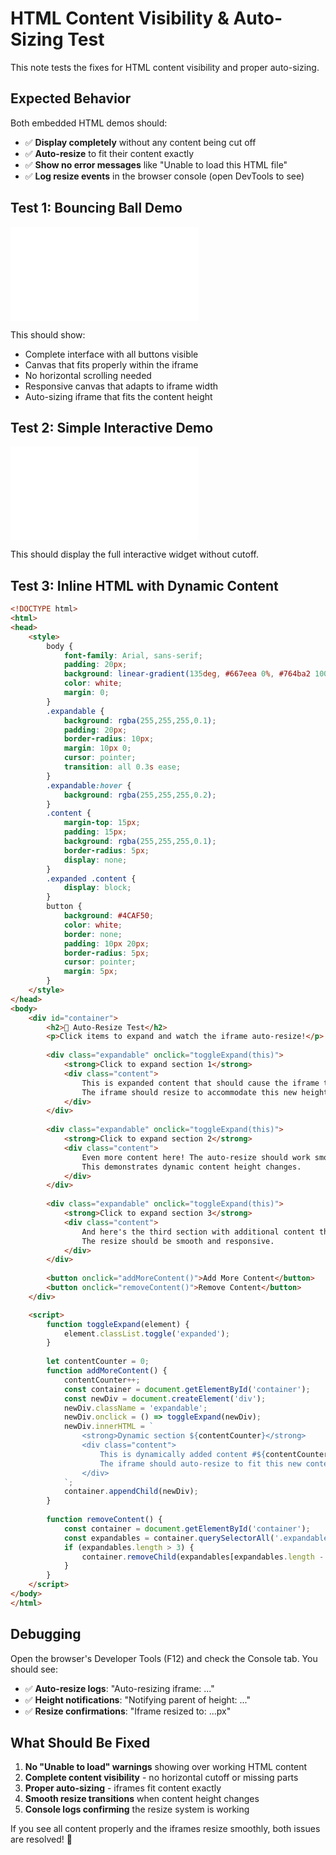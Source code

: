# HTML Content Visibility & Auto-Sizing Test

This note tests the fixes for HTML content visibility and proper auto-sizing.

## Expected Behavior

Both embedded HTML demos should:
- ✅ **Display completely** without any content being cut off
- ✅ **Auto-resize** to fit their content exactly
- ✅ **Show no error messages** like "Unable to load this HTML file"
- ✅ **Log resize events** in the browser console (open DevTools to see)

## Test 1: Bouncing Ball Demo

![Bouncing Ball Demo](./bouncing-ball-demo.html)

This should show:
- Complete interface with all buttons visible
- Canvas that fits properly within the iframe
- No horizontal scrolling needed
- Responsive canvas that adapts to iframe width
- Auto-sizing iframe that fits the content height

## Test 2: Simple Interactive Demo

![Simple Demo](./demo.html)

This should display the full interactive widget without cutoff.

## Test 3: Inline HTML with Dynamic Content

```html
<!DOCTYPE html>
<html>
<head>
    <style>
        body { 
            font-family: Arial, sans-serif; 
            padding: 20px; 
            background: linear-gradient(135deg, #667eea 0%, #764ba2 100%);
            color: white;
            margin: 0;
        }
        .expandable {
            background: rgba(255,255,255,0.1);
            padding: 20px;
            border-radius: 10px;
            margin: 10px 0;
            cursor: pointer;
            transition: all 0.3s ease;
        }
        .expandable:hover {
            background: rgba(255,255,255,0.2);
        }
        .content {
            margin-top: 15px;
            padding: 15px;
            background: rgba(255,255,255,0.1);
            border-radius: 5px;
            display: none;
        }
        .expanded .content {
            display: block;
        }
        button {
            background: #4CAF50;
            color: white;
            border: none;
            padding: 10px 20px;
            border-radius: 5px;
            cursor: pointer;
            margin: 5px;
        }
    </style>
</head>
<body>
    <div id="container">
        <h2>🔄 Auto-Resize Test</h2>
        <p>Click items to expand and watch the iframe auto-resize!</p>
        
        <div class="expandable" onclick="toggleExpand(this)">
            <strong>Click to expand section 1</strong>
            <div class="content">
                This is expanded content that should cause the iframe to grow automatically!
                The iframe should resize to accommodate this new height.
            </div>
        </div>
        
        <div class="expandable" onclick="toggleExpand(this)">
            <strong>Click to expand section 2</strong>
            <div class="content">
                Even more content here! The auto-resize should work smoothly with CSS transitions.
                This demonstrates dynamic content height changes.
            </div>
        </div>
        
        <div class="expandable" onclick="toggleExpand(this)">
            <strong>Click to expand section 3</strong>
            <div class="content">
                And here's the third section with additional content that will make the iframe even taller.
                The resize should be smooth and responsive.
            </div>
        </div>
        
        <button onclick="addMoreContent()">Add More Content</button>
        <button onclick="removeContent()">Remove Content</button>
    </div>

    <script>
        function toggleExpand(element) {
            element.classList.toggle('expanded');
        }
        
        let contentCounter = 0;
        function addMoreContent() {
            contentCounter++;
            const container = document.getElementById('container');
            const newDiv = document.createElement('div');
            newDiv.className = 'expandable';
            newDiv.onclick = () => toggleExpand(newDiv);
            newDiv.innerHTML = `
                <strong>Dynamic section ${contentCounter}</strong>
                <div class="content">
                    This is dynamically added content #${contentCounter}! 
                    The iframe should auto-resize to fit this new content.
                </div>
            `;
            container.appendChild(newDiv);
        }
        
        function removeContent() {
            const container = document.getElementById('container');
            const expandables = container.querySelectorAll('.expandable');
            if (expandables.length > 3) {
                container.removeChild(expandables[expandables.length - 1]);
            }
        }
    </script>
</body>
</html>
```

## Debugging

Open the browser's Developer Tools (F12) and check the Console tab. You should see:
- ✅ **Auto-resize logs**: "Auto-resizing iframe: ..." 
- ✅ **Height notifications**: "Notifying parent of height: ..."
- ✅ **Resize confirmations**: "Iframe resized to: ...px"

## What Should Be Fixed

1. **No "Unable to load" warnings** showing over working HTML content
2. **Complete content visibility** - no horizontal cutoff or missing parts
3. **Proper auto-sizing** - iframes fit content exactly
4. **Smooth resize transitions** when content height changes
5. **Console logs confirming** the resize system is working

If you see all content properly and the iframes resize smoothly, both issues are resolved! 🎉